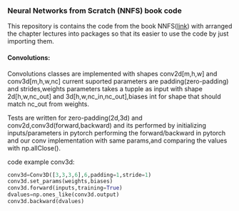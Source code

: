 ### Neural Networks from Scratch (NNFS) book code

This repository is contains the code from the book NNFS([link](https://nnfs.io/)) with  arranged the chapter lectures into packages so that its easier to use the code by just importing them.


#### Convolutions:
Convolutions classes are implemented with shapes conv2d[m,h,w] and conv3d[m,h,w,nc] current suported parameters are padding(zero-padding) and strides,weights parameters takes a tupple as input with shape 2d[h,w,nc_out] and 3d[h,w,nc_in,nc_out],biases int for shape that should match nc_out from weights.

Tests are written for zero-padding(2d,3d) and conv2d,conv3d(forward,backward) and its performed by initializing inputs/parameters in pytorch performing the forward/backward in pytorch and our conv implementation with same params,and comparing the values with np.allClose().
     
code example conv3d:
```python
conv3d=Conv3D([3,3,3,6],6,padding=1,stride=1)
conv3d.set_params(weights,biases)
conv3d.forward(inputs,training=True)
dvalues=np.ones_like(conv3d.output)
conv3d.backward(dvalues)
```








 









        






 





